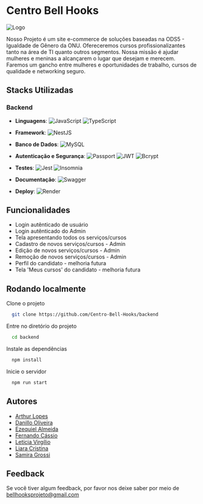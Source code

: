 
# Centro Bell Hooks 

  ![Logo](https://ik.imagekit.io/lidskey/PI/logobellhooksoficial_resized_small_hd.png?updatedAt=1728139094804)

Nosso Projeto é um site e-commerce de soluções baseadas na ODS5 - Igualdade de Gênero da ONU. Ofereceremos cursos profissionalizantes tanto na área de TI quanto outros segmentos. Nossa missão é ajudar mulheres e meninas a alcançarem o lugar que desejam e merecem. Faremos um gancho entre mulheres e oportunidades de trabalho, cursos de qualidade e networking seguro. 

## Stacks Utilizadas 
### Backend
- **Linguagens**: 
  ![JavaScript](https://img.shields.io/badge/-JavaScript-F7DF1E?logo=javascript&logoColor=black)
  ![TypeScript](https://img.shields.io/badge/-TypeScript-007ACC?logo=typescript&logoColor=white)
  
- **Framework**: 
  ![NestJS](https://img.shields.io/badge/-NestJS-E0234E?logo=nestjs&logoColor=white)
  
- **Banco de Dados**: 
  ![MySQL](https://img.shields.io/badge/-MySQL-4479A1?logo=mysql&logoColor=white)
  
- **Autenticação e Segurança**: 
  ![Passport](https://img.shields.io/badge/-Passport-34E27A?logo=passport&logoColor=white)
  ![JWT](https://img.shields.io/badge/-JWT-000000?logo=json-web-tokens&logoColor=white)
  ![Bcrypt](https://img.shields.io/badge/-Bcrypt-343a40?logo=auth0&logoColor=white)

- **Testes**: 
  ![Jest](https://img.shields.io/badge/-Jest-C21325?logo=jest&logoColor=white)
  ![Insomnia](https://img.shields.io/badge/-Insomnia-5849BE?logo=insomnia&logoColor=white)

- **Documentação**: 
  ![Swagger](https://img.shields.io/badge/-Swagger-85EA2D?logo=swagger&logoColor=black)

- **Deploy**: 
  ![Render](https://img.shields.io/badge/-Render-46E3B7?logo=render&logoColor=white)

## Funcionalidades

- Login autênticado de usuário
- Login autênticado do Admin 
- Tela apresentando todos os serviços/cursos
- Cadastro de novos serviços/cursos - Admin
- Edição de novos serviços/cursos - Admin
- Remoção de novos serviços/cursos - Admin
- Perfil do candidato - melhoria futura
- Tela 'Meus cursos' do candidato - melhoria futura


## Rodando localmente

Clone o projeto

```bash
  git clone https://github.com/Centro-Bell-Hooks/backend
```

Entre no diretório do projeto

```bash
  cd backend
```

Instale as dependências

```bash
  npm install
```

Inicie o servidor

```bash
  npm run start
```


## Autores

- [Arthur Lopes](https://github.com/arthurlopes7)
- [Danillo Oliveira](https://github.com/DanNilloOli)
- [Ezequiel Almeida](https://github.com/EzeAlmeida)
- [Fernando Cássio](https://github.com/FernandoCassioDev)
- [Letícia Virgílio](https://github.com/Virgilioleticia)
- [Liara Cristina](https://github.com/lidskey)
- [Samira Grossi](https://github.com/sam-grs)


## Feedback

Se você tiver algum feedback, por favor nos deixe saber por meio de bellhooksprojeto@gmail.com

